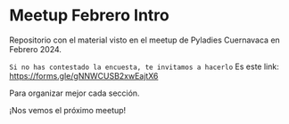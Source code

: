# Meetup  Febrero Intro

Repositorio con el material visto en el meetup de Pyladies Cuernavaca en Febrero 2024.

` Si no has contestado la encuesta, te invitamos a hacerlo `
Es este link: https://forms.gle/gNNWCUSB2xwEajtX6

Para organizar mejor cada sección.

¡Nos vemos el próximo meetup!
